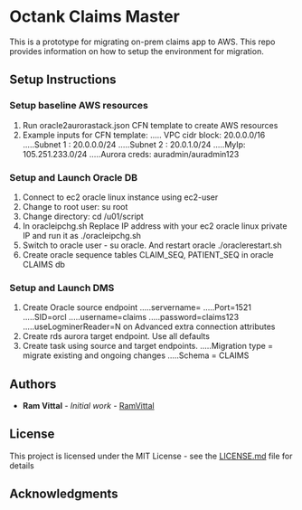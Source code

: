 # Octank Claims Master

This is a prototype for migrating on-prem claims app to AWS.  This repo provides information on how to setup the environment 
for migration. 

## Setup Instructions

### Setup baseline AWS resources 

1. Run oracle2aurorastack.json CFN template to create AWS resources
2. Example inputs for CFN template:
..... VPC cidr block: 20.0.0.0/16
.....Subnet 1 : 20.0.0.0/24
.....Subnet 2 : 20.0.1.0/24
.....MyIp: 105.251.233.0/24
.....Aurora creds: auradmin/auradmin123

### Setup and Launch Oracle DB
1. Connect to ec2 oracle linux instance using ec2-user
2. Change to root user: su root
3. Change directory: cd /u01/script
4. In oracleipchg.sh Replace IP address with your ec2 oracle linux private IP and run it as ./oracleipchg.sh
5. Switch to oracle user - su oracle.  And restart oracle ./oraclerestart.sh
6. Create oracle sequence tables CLAIM_SEQ, PATIENT_SEQ in oracle CLAIMS db


### Setup and Launch DMS

1.	Create Oracle source endpoint 
.....servername=<ec2 private ip>
.....Port=1521
.....SID=orcl
.....username=claims
.....password=claims123
.....useLogminerReader=N on Advanced extra connection attributes
2.	Create rds aurora target endpoint. Use all defaults
3.	Create task using source and target endpoints. 
.....Migration type = migrate existing and ongoing changes
.....Schema = CLAIMS




## Authors

* **Ram Vittal** - *Initial work* - [RamVittal](https://github.com/ramvittal)

## License

This project is licensed under the MIT License - see the [LICENSE.md](LICENSE.md) file for details

## Acknowledgments
